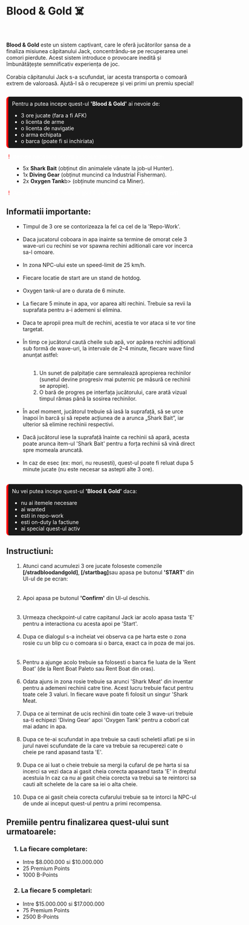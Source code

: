 <h1>Blood & Gold ☠️</h1>
<br><br>
<b>Blood & Gold</b> este un sistem captivant, care le oferă jucătorilor șansa de a finaliza misiunea căpitanului Jack, concentrându-se pe recuperarea unei comori 
pierdute. 
Acest sistem introduce o provocare inedită și îmbunătățește semnificativ experiența de joc.
<br><br>
Corabia căpitanului Jack s-a scufundat, iar acesta transporta o comoară extrem de valoroasă. Ajută-l să o recupereze și vei primi un premiu special!
<br><br>

<div style="background-color: #1a1a1a; border-left: 5px solid red; color: white; padding: 10px;margin: 10px 0px 10px; border-radius: 8px; max-width: 600px;width: 1000px;">
  Pentru a putea incepe quest-ul <b>'Blood & Gold'</b> ai nevoie de:
    <ul style="margin-bottom: 0;">
      <li>3 ore jucate (fara a fi AFK)</li>
      <li>o licenta de arme</li>
      <li>o licenta de navigatie</li>
      <li>o arma echipata</li>
      <li>o barca (poate fi si inchiriata)</li>
    </ul>
  </b>
</div>


<p style="color: white;">
  (<span style="color: red;">!</span>)
  Itemele necesare pentru a incepe quest-ul sunt urmatoarele:
</p>

<ul>
  <li style="margin-left: 20px;">5x <b> Shark Bait</b> (obținut din animalele vânate la job-ul Hunter).</li>
  <li style="margin-left: 20px;">1x <b> Diving Gear</b> (obținut muncind ca Industrial Fisherman).</li>
  <li style="margin-left: 20px;">2x <b> Oxygen Tank</b>b> (obținute muncind ca Miner).</li>
</ul>

<p style="color: white;">
  (<span style="color: red;">!</span>)
  Aceste iteme sunt tradable (pot fi vandute prin trade altor jucatori).
</p>

<h2>Informatii importante:</h2>

<ul>
  <li style="margin-left: 20px;">Timpul de 3 ore se contorizeaza la fel ca cel de la 'Repo-Work'.</li><br>
  <li style="margin-left: 20px;">Daca jucatorul coboara in apa inainte sa termine de omorat cele 3 wave-uri cu rechini se vor spawna rechini aditionali care
    vor incerca sa-l omoare.
  </li><br>
  <li style="margin-left: 20px;">In zona NPC-ului este un speed-limit de 25 km/h.</li><br>
  <li style="margin-left: 20px;">Fiecare locatie de start are un stand de hotdog.</li><br>
  <li style="margin-left: 20px;">Oxygen tank-ul are o durata de 6 minute.</li><br>
  <li style="margin-left: 20px;">La fiecare 5 minute in apa, vor aparea alti rechini. Trebuie sa revii la suprafata pentru a-i ademeni si elimina.</li><br>
  <li style="margin-left: 20px;">Daca te apropii prea mult de rechini, acestia te vor ataca si te vor tine targetat.</li><br>
  <li style="margin-left: 20px;">În timp ce jucătorul caută cheile sub apă, vor apărea rechini adiționali sub formă de wave-uri, la intervale de 
    2–4 minute, fiecare wave fiind anunțat astfel:</li><br>
    <ol>
    <li style="margin-left: 40px;"> Un sunet de palpitație care semnalează apropierea rechinilor (sunetul devine progresiv mai puternic pe măsură ce rechinii se apropie).
    </li>
    <li style="margin-left: 40px;">O bară de progres pe interfața jucătorului, care arată vizual timpul rămas până la sosirea rechinilor.</li>
    </ol>
    <br>
  <li style="margin-left: 20px;">În acel moment, jucătorul trebuie să iasă la suprafață, să se urce înapoi în barcă și să repete acțiunea de a arunca „Shark Bait”, 
    iar ulterior să elimine rechinii respectivi.</li><br>
  <li style="margin-left: 20px;">Dacă jucătorul iese la suprafață înainte ca rechinii să apară, acesta poate arunca item-ul 'Shark Bait' pentru a forța rechinii să 
    vină direct spre momeala aruncată.</li><br>
  <li style="margin-left: 20px;">In caz de esec (ex: mori, nu reusesti), quest-ul poate fi reluat dupa 5 minute jucate (nu este necesar sa astepti alte 3 ore).</li><Br>
</ul>

<div style="background-color: #1a1a1a; border-left: 5px solid red; color: white; padding: 10px;margin: 10px 0px 10px; border-radius: 8px; max-width: 600px;width: 1000px;">
  Nu vei putea incepe quest-ul <b>'Blood & Gold'</b> daca:
    <ul style="margin-bottom: 0;">
      <li>nu ai itemele necesare</li>
      <li>ai wanted</li>
      <li>esti in repo-work</li>
      <li>esti on-duty la factiune</li>
      <li>ai special quest-ul activ</li>
    </ul>
  </b>
</div>

<h2>Instructiuni:</h2>

<ol style="margin-left: 20px;">
  <li>Atunci cand acumulezi 3 ore jucate foloseste comenzile <b>[/stradbloodandgold]</b>,<b> [/startbag]</b>sau apasa pe butonul <b>'START'</b>
din UI-ul de pe ecran:</li>
<br>
<div class="photo-container" style="text-align: center;">
  <img src="https://i.imgur.com/LPq4kxF.png" alt=""
       style="border-radius: 10px; display: inline-block; ">
</div>
<br>
<li>Apoi apasa pe butonul <b>'Confirm'</b> din UI-ul deschis.</li>
<br>
<div class="photo-container" style="text-align: center;">
  <img src="https://i.imgur.com/SXVE4QF.png" alt=""
       style="border-radius: 10px; display: inline-block; ">
</div>
<br>
<li>Urmeaza checkpoint-ul catre capitanul Jack iar acolo apasa tasta 'E' pentru a interactiona cu acesta apoi pe 'Start'.</li>
<br>
<li>Dupa ce dialogul s-a incheiat vei observa ca pe harta este o zona rosie cu un blip cu o comoara si o barca, exact ca in poza de mai jos.</li>
<br>
<div class="photo-container" style="text-align: center;">
  <img src="https://i.imgur.com/B7ellUq.png" alt=""
       style="border-radius: 10px; display: inline-block; ">
</div>
<br>

<li>Pentru a ajunge acolo trebuie sa folosesti o barca fie luata de la 'Rent Boat' (de la Rent Boat Paleto sau Rent Boat din oras).</li>
<br>
<li>Odata ajuns in zona rosie trebuie sa arunci 'Shark Meat' din inventar pentru a ademeni rechinii catre tine. Acest lucru trebuie facut pentru toate cele 3 valuri.
    In fiecare wave poate fi folosit un singur 'Shark Meat.</li>
<br>
<li>Dupa ce ai terminat de ucis rechinii din toate cele 3 wave-uri trebuie sa-ti echipezi 'Diving Gear' apoi 'Oxygen Tank' pentru a coborî cat mai adanc in apa.</li>
<br>
<li>Dupa ce te-ai scufundat in apa trebuie sa cauti scheletii aflati pe si in jurul navei scufundate de la care va trebuie sa recuperezi cate o cheie pe rand
   apasand tasta 'E'.</li>
<br>
<li>Dupa ce ai luat o cheie trebuie sa mergi la cufarul de pe harta si sa incerci sa vezi daca ai gasit cheia corecta apasand tasta 'E' in dreptul acestuia
In caz ca nu ai gasit cheia corecta va trebui sa te reintorci sa cauti alt schelete de la care sa iei o alta cheie.
</li>
<br>
<li>Dupa ce ai gasit cheia corecta cufarului trebuie sa te intorci la NPC-ul de unde ai inceput quest-ul pentru a primi recompensa.</li>
</ol>

<h2>Premiile pentru finalizarea quest-ului sunt urmatoarele:</h2>

<h3 style="margin-left: 20px;">1. La fiecare completare: </h3>

<ul>
  <li style="margin-left: 20px;">Intre $8.000.000 si $10.000.000</li>
  <li style="margin-left: 20px;">25 Premium Points</li>
  <li style="margin-left: 20px;">1000 B-Points</li>
</ul>

<h3 style="margin-left: 20px;">2. La fiecare 5 completari: </h3>
<ul>
  <li style="margin-left: 20px;">Intre $15.000.000 si $17.000.000</li>
  <li style="margin-left: 20px;">75 Premium Points</li>
  <li style="margin-left: 20px;">2500 B-Points</li>
</ul>
